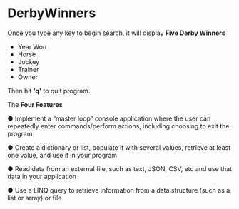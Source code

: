 # DerbyWinners
Once you type any key to begin search, it will display <strong>Five Derby Winners</strong> 
- Year Won
- Horse
- Jockey
- Trainer
- Owner

Then hit <strong>'q'</strong> to quit program.

The <strong>Four Features</strong>

● Implement a “master loop” console application where the user can repeatedly enter commands/perform actions, including choosing to exit the program

● Create a dictionary or list, populate it with several values, retrieve at least one value, and
use it in your program

● Read data from an external file, such as text, JSON, CSV, etc and use that data in your
application

● Use a LINQ query to retrieve information from a data structure (such as a list or array) or
file

